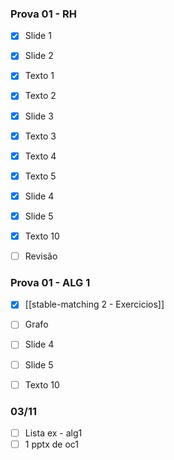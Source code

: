 
### Prova 01 - RH
- [x] Slide 1
- [x] Slide 2
- [x] Texto 1
- [x] Texto 2
- [x] Slide 3
- [x] Texto 3
- [x] Texto 4
- [x] Texto 5
- [x] Slide 4
- [x] Slide 5
- [x] Texto 10
- [ ] Revisão


### Prova 01 - ALG 1

- [x] [[stable-matching 2 - Exercicios]]
- [ ] Grafo
- [ ] Slide 4
- [ ] Slide 5
- [ ] Texto 10




### 03/11
- [ ] Lista ex -  alg1
- [ ] 1 pptx de oc1
